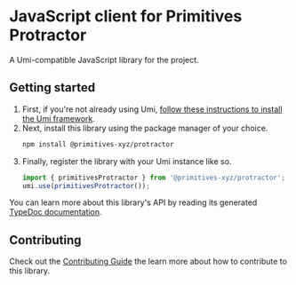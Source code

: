 # JavaScript client for Primitives Protractor 

A Umi-compatible JavaScript library for the project.

## Getting started

1. First, if you're not already using Umi, [follow these instructions to install the Umi framework](https://github.com/metaplex-foundation/umi/blob/main/docs/installation.md).
2. Next, install this library using the package manager of your choice.
   ```sh
   npm install @primitives-xyz/protractor
   ```
2. Finally, register the library with your Umi instance like so.
   ```ts
   import { primitivesProtractor } from '@primitives-xyz/protractor';
   umi.use(primitivesProtractor());
   ```

You can learn more about this library's API by reading its generated [TypeDoc documentation](https://docs.primitives.xyz).

## Contributing

Check out the [Contributing Guide](./CONTRIBUTING.md) the learn more about how to contribute to this library.
